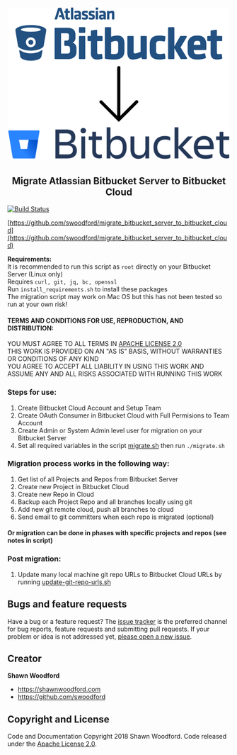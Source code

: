 <h1 align="center"><img src="/images/migrate_bitbucket_server_to_bitbucket_cloud.png" alt="Migrate Atlassian Bitbucket Server to Bitbucket Cloud" width=500 height=342></h1>

<h2 align="center">Migrate Atlassian Bitbucket Server to Bitbucket Cloud</h2>

[![Build Status](https://travis-ci.org/swoodford/migrate_bitbucket_server_to_bitbucket_cloud.svg?branch=master)](https://travis-ci.org/swoodford/migrate_bitbucket_server_to_bitbucket_cloud)

[https://github.com/swoodford/migrate_bitbucket_server_to_bitbucket_cloud](https://github.com/swoodford/migrate_bitbucket_server_to_bitbucket_cloud)


**Requirements:**  
It is recommended to run this script as `root` directly on your Bitbucket Server (Linux only)  
Requires `curl, git, jq, bc, openssl`  
Run `install_requirements.sh` to install these packages  
The migration script may work on Mac OS but this has not been tested so run at your own risk!  


#### TERMS AND CONDITIONS FOR USE, REPRODUCTION, AND DISTRIBUTION:
YOU MUST AGREE TO ALL TERMS IN [APACHE LICENSE 2.0](https://github.com/swoodford/migrate_bitbucket_server_to_bitbucket_cloud/blob/master/LICENSE.md)  
THIS WORK IS PROVIDED ON AN "AS IS" BASIS, WITHOUT WARRANTIES OR CONDITIONS OF ANY KIND  
YOU AGREE TO ACCEPT ALL LIABILITY IN USING THIS WORK AND ASSUME ANY AND ALL RISKS ASSOCIATED WITH RUNNING THIS WORK  


### Steps for use:

1. Create Bitbucket Cloud Account and Setup Team
2. Create OAuth Consumer in Bitbucket Cloud with Full Permisions to Team Account
3. Create Admin or System Admin level user for migration on your Bitbucket Server
4. Set all required variables in the script [migrate.sh](migrate.sh) then run `./migrate.sh`


### Migration process works in the following way:

1. Get list of all Projects and Repos from Bitbucket Server
2. Create new Project in Bitbucket Cloud
3. Create new Repo in Cloud
4. Backup each Project Repo and all branches locally using git
5. Add new git remote cloud, push all branches to cloud
6. Send email to git committers when each repo is migrated (optional)

#### Or migration can be done in phases with specific projects and repos (see notes in script)  

### Post migration:
1. Update many local machine git repo URLs to Bitbucket Cloud URLs by running [update-git-repo-urls.sh](update-git-repo-urls.sh)


## Bugs and feature requests
Have a bug or a feature request? The [issue tracker](https://github.com/swoodford/migrate_bitbucket_server_to_bitbucket_cloud/issues) is the preferred channel for bug reports, feature requests and submitting pull requests.
If your problem or idea is not addressed yet, [please open a new issue](https://github.com/swoodford/migrate_bitbucket_server_to_bitbucket_cloud/issues/new).

## Creator

**Shawn Woodford**

- <https://shawnwoodford.com>
- <https://github.com/swoodford>

## Copyright and License

Code and Documentation Copyright 2018 Shawn Woodford. 
Code released under the [Apache License 2.0](https://github.com/swoodford/migrate_bitbucket_server_to_bitbucket_cloud/blob/master/LICENSE.md).
